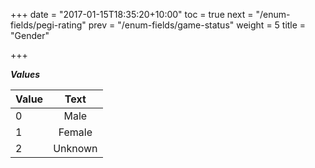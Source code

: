 +++
date = "2017-01-15T18:35:20+10:00"
toc = true
next = "/enum-fields/pegi-rating"
prev = "/enum-fields/game-status"
weight = 5
title = "Gender"

+++

***Values***

| Value | Text |
| ----- |:----:|
| 0     | Male |
| 1     | Female |
| 2     | Unknown |
